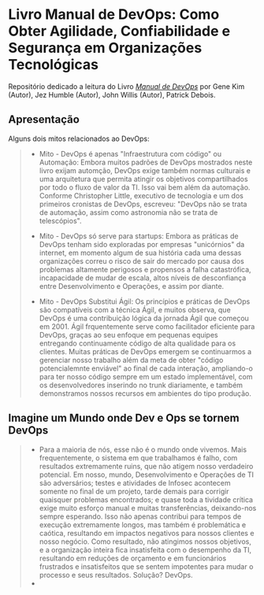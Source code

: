# Livro Manual de DevOps: Como Obter Agilidade, Confiabilidade e Segurança em Organizações Tecnológicas
Repositório dedicado a leitura do Livro [_Manual de DevOps_](https://www.amazon.com.br/Manual-DevOps-confiabilidade-organiza%C3%A7%C3%B5es-tecnol%C3%B3gicas/dp/8550802697) por Gene Kim (Autor), Jez Humble (Autor), John Willis (Autor), Patrick Debois.

## Apresentação
Alguns dois mitos relacionados ao DevOps:
> - Mito - DevOps é apenas "Infraestrutura com código" ou Automação: Embora muitos padrões de DevOps mostrados neste livro exijam automção, DevOps exige também normas culturais e uma arquitetura que permita atingir os objetivos compartilhados por todo o fluxo de valor da TI. Isso vai bem além da automação. Conforme Christopher Little, executivo de tecnologia e um dos primeiros cronistas de DevOps, escreveu: "DevOps não se trata de automação, assim como astronomia não se trata de telescópios".
>   
> - Mito - DevOps só serve para startups: Embora as práticas de DevOps tenham sido exploradas por empresas "unicórnios" da internet, em momento algum de sua história cada uma dessas organizações correu o risco de sair do mercado por causa dos problemas altamente perigosos e propensos a falha catastrófica, incapacidade de mudar de escala, altos níveis de desconfiança entre Desenvolvimento e Operações, e assim por diante.
>
> - Mito - DevOps Substitui Ágil: Os princípios e práticas de DevOps são compatíveis com a técnica Ágil, e muitos observa, que DevOps é uma contribuição lógica da jornada Ágil que começou em 2001. Ágil frquentemente serve como facilitador eficiente para DevOps, graças ao seu enfoque em pequenas equipes entregando continuamente código de alta qualidade para os clientes. Muitas práticas de DevOps emergem se continuarmos a gerenciar nosso trabalho além da meta de obter "código potencialemnte enviável" ao final de cada interação, ampliando-o para ter nosso código sempre em um estado implementável, com os desenvolvedores inserindo no trunk diariamente, e também demonstramos nossos recursos em ambientes do tipo produção.
>
## Imagine um Mundo onde Dev e Ops se tornem DevOps
> - Para a maioria de nós, esse não é o mundo onde vivemos. Mais frequentemente, o sistema em que trabalhamos é falho, com resultados extremamente ruins, que não atigem nosso verdadeiro potencial. Em nosso, mundo, Desenvolvimento e Operações de TI são adversários; testes e atividades de Infosec acontecem somente no final de um projeto, tarde demais para corrigir quaisquer problemas encontrados; e quase toda a tividade crítica exige muito esforço manual e muitas transferências, deixando-nos sempre esperando. Isso não apenas contribui para tempos de execução extremamente longos, mas também é problemática e caótica, resultando em impactos negativos para nossos clientes e nosso negócio. Como resultado, não atingimos nossos objetivos, e a organização inteira fica insatisfeita com o desempenho da TI, resultando em reduções de orçamento e em funcionários frustrados e insatisfeitos que se sentem impotentes para mudar o processo e seus resultados. Solução? DevOps.
> - 
